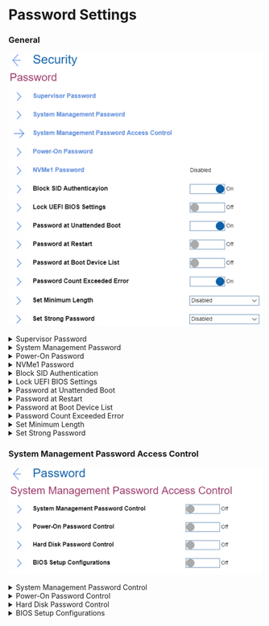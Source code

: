 # Password Settings #
### General ###
![](./img/password.png)

<details><summary>Supervisor Password</summary>
The Supervisor Password (SVP) protects the system information stored in UEFI BIOS. When entering the UEFI BIOS menu, enter the correct supervisor password in the window prompted. You also can press Enter to skip the password prompt. However, you cannot change most of the system configuration options in UEFI BIOS.

**The supervisor password can be set only through the UEFI BIOS menu.** Once it is in place, then it can be modified using Windows Management Instrumentation (WMI) with the Lenovo client-management interface.

If you have set both the supervisor password and power-on password, you can use the supervisor password to access your computer when you turn it on. The supervisor password overrides the power-on password. 

One of 2 possible states:
1.	**Disabled** - no password defined. Default.
2.	Enabled - for enabling system will request to set and confirm password. <br>
While enabling the following parameters are available:

    * Enter New Password
    * Confirm New Password
    * Show Password – [On\Off] statuses
    * Keyboard layout: XXXX – Possible values are the same as in [Keyboard\Mouse -> Keyboard Layout](bios/settings/thinkpad/keyboardmouse.md) 
    * < Actions >:
        - **Save** – default
        - Cancel<br>

When enabled, Supervisor Password prevents unauthorized users from accessing these items in ThinkPad Setup:
* Boot priority lists
* Network related items
* Date & Time

**Note**. To have a beep sound when the system is waiting for this password, enable the [Password Beep feature in the Alarm submenu](bios/settings/thinkpad/beepalarm.md).

| WMI Setting name | Values | SVP Req'd | AMD/Intel |
|:---|:---|:---|:---|
| pap | Disable, Enable | Yes | Both |
</details>

<details><summary>System Management Password</summary>
The System Management Password (SMP) can also protect the system information stored in UEFI BIOS like a supervisor password, but it has lower authority by default.<br>
The system management password can be set through the UEFI BIOS menu or through Windows Management Instrumentation (WMI) with the Lenovo
client-management interface.<br>
You can enable the system management password to have the same authority as the supervisor password to control security-related features.

One of 2 possible states:
1.	**Off** - no password defined. Default.
2.	On - for enabling system will request to set and confirm password. <br>
While enabling the following parameters are available:

* 2.1 [Enter New Password]
* 2.2 [Confirm New Password]
* 2.3 Show Password – [On\Off] statuses
* 2.4 Keyboard layout: XXXX – Possible values are the same as in [Keyboard\Mouse -> Keyboard Layout](bios/settings/thinkpad/keyboardmouse.md) <br>
* 2.5 < Actions >:<br>
    2.5.1. **Save** – default<br>
    2.5.2. Cancel<br>

When enabled System Management Password presents unauthorized users from accessing these items in ThinkPad Setup:

* Boot priority lists
* Network related items
* Date & Time

**Note**. To have a beep sound when the system is waiting for this password, enable the [Password Beep feature in the Alarm submenu](bios/settings/thinkpad/beepalarm.md).

| WMI Setting name | Values | SVP Req'd | AMD/Intel |
|:---|:---|:---|:---|
| SystemManagementPasswordControl | Disable, Enable | Yes | Both |
</details>


<details><summary>Power-On Password</summary>
One of 2 possible states:

1.	**Off** - no password defined. Default.
2.	On - for enabling system will request to set and confirm password. <br>
While enabling the following parameters are available:

* 2.1 [Enter New Password]
* 2.2 [Confirm New Password]
* 2.3 Show Password – [On\Off] statuses
* 2.4 Keyboard layout: XXXX – Possible values are the same as in [Keyboard\Mouse -> Keyboard Layout](bios/settings/thinkpad/keyboardmouse.md) <br>
* 2.5 < Actions >:<br>
    2.5.1. **Save** – default<br>
    2.5.2. Cancel<br>

When enabled Power-On Password prevents unauthorized users from booting your computer.

**Note**. To have a beep sound when the system is waiting for this password, enable the [Password Beep feature in the Alarm submenu](bios/settings/thinkpad/beepalarm.md).

| WMI Setting name | Values | SVP Req'd | AMD/Intel |
|:---|:---|:---|:---|
| PowerOnPasswordControl | Disable, Enable | Yes | Both |
</details>


<details><summary>NVMe1 Password</summary>
Also known as Hard Disk Password (HDP).<br>
Lenovo BIOS supports both ATA and NVMe storage and the option (Hard disk password/NVMe password) changes depending on the attached storage device.

The NVMe (nonvolatile memory express) password prevents unauthorized access to the data on the storage drive. When an NVMe password is set, you are prompted to type a correct password each time you try to access the storage drive. <br>
The system can create dual passwords for an Admin and another User.

One of 2 possible states:

1.	**Off** - no password defined. Default.
2.	On - for enabling system will request 'Setup Confirmation' and 'Password and confirmation'.

Setup Confirmation:

1. **Single Password** - when a Single NVMe password is set, the user must enter the user NVMe password to access files and applications on the storage drive. Default.
2. Dual Password (User+Admin) - The admin NVMe password is set and used by a system administrator. It enables the administrator to access any storage drive in a system or any computer connected in the same network. The administrator can also assign a user NVMe password for each computer in the network. The user of the computer can change the user NVMe password as desired, but only the administrator can remove the user NVMe password. 
3. Cancel 

Password and confirmation:
1. [Enter New Password]
2. [Confirm New Password]
3. Show Password – [On\Off] statuses
4. Keyboard layout: XXXX – Possible values are the same as in [Keyboard\Mouse -> Keyboard Layout](bios/settings/thinkpad/keyboardmouse.md) <br>
5. < Actions >:<br>
    5.1. **Save** – default<br>
    5.2. Cancel<br>

**Note**. To have a beep sound when the system is waiting for this password, enable the [Password Beep feature in the Alarm submenu](bios/settings/thinkpad/beepalarm.md).

When prompted to enter an NVMe password, press F1 to switch between the admin NVMe password and user NVMe password.

**Notes**: The NVMe password is not available in the following situations:

* A Trusted Computing Group (TCG) Opal-compliant storage drive and a TCG Opal management software program are installed in the computer, and the TCG Opal management software program is activated.
* For Intel models, when an eDrive storage drive is installed in the computer preinstalled with the Windows 10 operating system.

[More information about passwords on support.lenovo.com.](https://support.lenovo.com/at/en/solutions/ht036206-types-of-password-for-thinkpad)

| WMI Setting name for Hard Disk Password (HDP) | Values | SVP Req'd | AMD/Intel |
|:---|:---|:---|:---|
| HardDiskPasswordControl | **uhdp1** : Single Password or Dual Password User 1 <br> **mhdp1** : Master HDP 1 <br> **uhdp2** : Single Password or Dual Password User 2 <br> **mhdp2** : Master HDP 2 <br> **uhdp3** : Single Password or Dual Password User 3 <br> **mhdp3** : Master HDP 3 <br> | Yes | Both |

| WMI Setting name for NVMe1 Password | Values | SVP Req'd | AMD/Intel |
|:---|:---|:---|:---|
| **adrp1** : Single Password or Dual Password Admin 1 <br> **udrp1** : Dual Password User 1 <br> **adrp2** : Single Password or Dual Password Admin 2 <br> **udrp2** : Dual Password User 2 | Yes | Both |
</details>


<details><summary>Block SID Authentication</summary>
One of 2 possible states:

1.	**On** - TCG (Trusted Computing Group) Storage device will block attempts to authenticate the SID (Security Identifier) authority until a subsequent device power cycle occurs. Default.
2.	Off - allow SID authentication in TCG Storage device at the next system boot only, not all subsequent boots.

| WMI Setting name | Values | SVP Req'd | AMD/Intel |
   |:---|:---|:---|:---|
| BlockSIDAuthentication | Disable, Enable | Yes | Both |
</details>


<details><summary>Lock UEFI BIOS Settings</summary>
One of 2 possible states:

1.	On - lock is enabled. When enabled 'Lock UEFI BIOS Settings' prevents users from making any changes in ThinkPad Setup without entering a Supervisor Password.
2.	**Off** - lock is disabled. Default.

**Note**. UEFI BIOS Lock will not take effect unless Supervisor password is enabled.

| WMI Setting name | Values | SVP Req'd | AMD/Intel |
   |:---|:---|:---|:---|
| LockBIOSSetting | Disable, Enable | Yes | Both |
</details>


<details><summary>Password at Unattended Boot</summary>
One of 2 possible states:

1.	**On** - the system to prompt for passwords when the system starts from full off state or hibernate by unattended events. Default.
2.	Off - passwords are not prompted and continue to boot the OS.

    **Note**. To protect unauthorized access to the system it is recommended to set user authentication on the OS.


| WMI Setting name | Values | SVP Req'd | AMD/Intel |
   |:---|:---|:---|:---|
| BIOSPasswordAtUnattendedBoot | Disable, Enable | Yes | Both |
</details>


<details><summary>Password at Restart</summary>
One of 2 possible states:

1.	On - the system to prompt for passwords when the system restarts.
2.	**Off** - passwords are not prompted and continue to boot the OS. Default.

    **Note**. To protect unauthorized access to the system it is recommended to set user authentication on the OS.

| WMI Setting name | Values | SVP Req'd | AMD/Intel |
   |:---|:---|:---|:---|
| BIOSPasswordAtReboot | Disable, Enable | Yes | Both |
</details>


<details><summary>Password at Boot Device List</summary>
If the Security password is set, this option is used to specify whether the Security password must be entered to display the F12 boot device list.<br>
One of 2 possible states:

1.	On - system will prompt for the Security password.
2.	**Off** - system will proceed without any user action required. Default. 


| WMI Setting name | Values | SVP Req'd | AMD/Intel |
   |:---|:---|:---|:---|
| BIOSPasswordAtBootDeviceList | Disable, Enable | Yes | Both |
</details>


<details><summary>Password Count Exceeded Error</summary>
One of 2 possible states:

1.	**On** - system will show POST 0199 error when a wrong supervisor password is entered more than three times and prompt for the Security password. Default.
2.	Off - hide the POST 0199 error and proceed without any user action required. 


| WMI Setting name | Values | SVP Req'd | AMD/Intel |
   |:---|:---|:---|:---|
| PasswordCountExceededError | Disable, Enable | Yes | Both |
</details>


<details><summary>Set Minimum Length</summary>
If a minimum is set, then Supervisor Password, System Management Password, Power-On and Hard Disk password lengths must be equal or longer than that number.<br>
One of 9 options:

1.	**Disabled** - passwords can be from 1 to 128 symbols. Default. 
2.	4 characters
3.	5 characters
4.	6 characters
5.	8 characters
6.	9 characters
7.	10 characters
8.	11 characters
9.	12 characters

**Note**. If a supervisor password is set, you cannot change the minimum length until you log in as a supervisor.

| WMI Setting name | Values | SVP Req'd | AMD/Intel |
   |:---|:---|:---|:---|
| MinimumPasswordLength | Disable, 4, 5, 6, 7, 8, 9, 10, 11, 12 | Yes | Both |
</details>


<details><summary>Set Strong Password</summary>
One of 2 possible options:

1.	**Disabled** - no specific requirements to passwords. Default. 
2.	Enabled - Supervisor Password, System Management Password, Power-On and Hard Disk password lengths must be equal or longer than 8 characters, must include at least one uppercase character, one lowercase character and one number.

| WMI Setting name | Values | SVP Req'd | AMD/Intel |
   |:---|:---|:---|:---|
| StrongPassword | Disable, Enable | Yes | Both |
</details>

### System Management Password Access Control ###
![](./img/smpaccesscontrol.png)


<details><summary>System Management Password Control</summary>
One of 2 possible options:

1.	**Off** – Default.
2.	On – allow System Management Password to have the same authority as Supervisor Password to control System Management Password.

| WMI Setting name | Values | SVP Req'd | AMD/Intel |
   |:---|:---|:---|:---|
| SystemManagementPasswordControl | Disable, Enable | Yes | Both |
</details>


<details><summary>Power-On Password Control</summary>
One of 2 possible options:

1.	**Off** - Default.
2.	On - allow System Management Password to have the same authority as Supervisor Password to control Power-On Password.

| WMI Setting name | Values | SVP Req'd | AMD/Intel |
   |:---|:---|:---|:---|
| PowerOnPasswordControl | Disable, Enable | Yes | Both |
</details>


<details><summary>Hard Disk Password Control</summary>
One of 2 possible options:

1.	**Off** - Default.
2.	On - allow System Management Password to have the same authority as Supervisor Password to control Hard Disk Password.

| WMI Setting name | Values | SVP Req'd | AMD/Intel |
   |:---|:---|:---|:---|
| HardDiskPasswordControl | Disable, Enable | Yes | Both |
</details>


<details><summary>BIOS Setup Configurations</summary>
One of 2 possible options:

1.	**Off** - Default.
2.	On - allow System Management Password to have the same authority as Supervisor Password to control BIOS setup items.

| WMI Setting name | Values | SVP Req'd | AMD/Intel |
   |:---|:---|:---|:---|
| BIOSSetupConfigurations | Disable, Enable | Yes | Both |
</details>